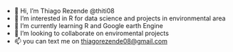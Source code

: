- 👋 Hi, I’m Thiago Rezende @thiti08
- 👀 I’m interested in R for data science and projects in environmental area
- 🌱 I’m currently learning R and Google earth Engine
- 💞️ I’m looking to collaborate on enviromental projects
- 📫 you can text me on thiagorezende08@gmail.com

<!---
thiti08/thiti08 is a ✨ special ✨ repository because its `README.md` (this file) appears on your GitHub profile.
You can click the Preview link to take a look at your changes.
--->
